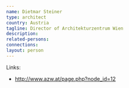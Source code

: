 ```yaml
---
name: Dietmar Steiner
type: architect
country: Austria
tagline: Director of Architekturzentrum Wien
description:
related-persons:
connections:
layout: person
---
```

Links:
* <http://www.azw.at/page.php?node_id=12>
